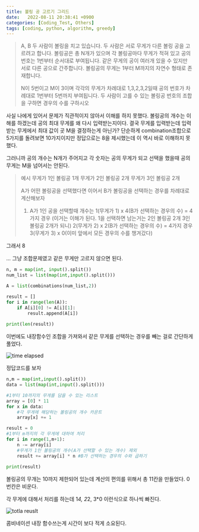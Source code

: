 ```yaml
---
title: 볼링 공 고르기 그리드
date:   2022-08-11 20:38:41 +0900
categories: [Coding_Test, Others]
tags: [coding, python, algorithm, greedy]
---
```


> A, B 두 사람이 볼링을 치고 있습니다. 두 사람은 서로 무게가 다른 볼링 공을 고르려고 합니다. 볼링공은 총 N개가 있으며 각 볼링공마다 무게가 적혀 있고 공의 번호는 1번부터 순서대로 부여됩니다. 같은 무게의 공이 여러개 있을 수 있지만 서로 다른 공으로 간주합니다. 볼링공의 무게는 1부터 M까지의 자연수 형태로 존재합니다.
> 
> N이 5번이고 M이 3이며 각각의 무게가 차례대로 1,3,2,3,2일때 공의 번호가 차례대로 1번부터 5번까지 부여됩니다. 두 사람이 고를 수 있는 볼링공 번호의 조합을 구하면 경우의 수를 구하시오


사실 나에게 있어서 문제가 직관적이지 않아서 이해를 하지 못했다. 볼링공의 개수는 이해를 하겠는데 공의 최대 무게를 왜 다시 입력받는지이다. 결국 무게를 입력받는데 입력받는 무게에서 최대 값이 곳 M을 결정하는게 아닌가? 단순하게 combination조합으로 5가지를 돌려보면 10가지이지만 정답으로는 8을 제시했는데 이 역시 바로 이해하지 못했다.


그러니까 공의 개수는 N개가 주어지고 각 숫자는 공의 무게가 되고 선택을 했을때 공의 무게는 M을 넘어서는 안된다. 

 
> 예시
> 무게가 1인 볼링공 1개
> 무게가 2인 볼링공 2개
> 무게가 3인 볼링공 2개
>
> A가 어떤 볼링공을 선택했다면 이어서 B가 볼링공을 선택하는 경우를 차례대로 계산해보자
> 1. A가 1인 공을 선택할때 개수는
> 1(무게가 1) x 4(B가 선택하는 경우의 수) = 4가지 경우
> (이거는 이해가 된다. 1을 선택하면 남는거는 2인 볼링공 2개 3인 볼링공 2개가 되니)
> 2(무게가 2) x 2(B가 선택하는 경우의 수) = 4가지 경우
> 3(무게가 3) x 0(이미 앞에서 모든 경우의 수를 챙겨갔다)

그래서 8

... 그냥 조합문제였고 같은 무게만 고르지 않으면 된다.

```py
n, m = map(int, input().split())
num_list = list(map(int,input().split()))

A = list(combinations(num_list,2))

result = []
for i in range(len(A)):
    if A[i][0] != A[i][1]:
        result.append(A[i])
        
print(len(result))
```

이번에도 내장함수인 조합을 가져와서 같은 무게를 선택하는 경우를 빼는 걸로 간단하게 풀었다.

![time elapsed](https://user-images.githubusercontent.com/85277660/210985697-906ab9c8-0405-4904-9ab9-f1c092d8cea8.png)

정답코드를 보자

```py
n,m = map(int,input().split())
data = list(map(int,input().split()))

#1부터 10까지의 무게를 담을 수 있는 리스트
array = [0] * 11
for x in data:
    #각 무게에 해당하는 볼링공의 개수 카운트
    array[x] += 1

result = 0
#1부터 m까지의 각 무게에 대하여 처리
for i in range(1,m+1):
    n -= array[i]
    #무게가 1인 볼링공의 개수(A가 선택할 수 있는 개수) 제외
    result += array[i] * n #B가 선택하는 경우의 수와 곱하기
    
print(result)
```

볼링공의 무개는 10까지 제한되어 있는데 계산의 편의를 위해서 총 11칸을 만들었다. 0번칸은 비운다.

각 무게에 대해서 처리를 하는데 1*4, 2*2, 3*0 이런식으로 하나씩 빠진다.

![totla reuslt](https://user-images.githubusercontent.com/85277660/210986456-ff920960-1f23-4e48-a2c8-b03ca9d91518.png)

콤비네이션 내장 함수쓰는게 시간이 보다 적게 소요된다.